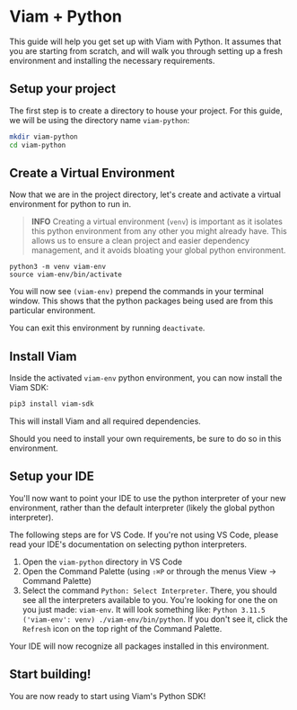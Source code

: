 # Viam + Python

This guide will help you get set up with Viam with Python. It assumes that you are starting from scratch, and will walk you through setting up a fresh environment and installing the necessary requirements.

## Setup your project

The first step is to create a directory to house your project. For this guide, we will be using the directory name `viam-python`:

```bash
mkdir viam-python
cd viam-python
```

## Create a Virtual Environment

Now that we are in the project directory, let's create and activate a virtual environment for python to run in.

> **INFO**
> Creating a virtual environment (`venv`) is important as it isolates this python environment from any other you might already have. This allows us to ensure a clean project and easier dependency management, and it avoids bloating your global python environment.

```bask
python3 -m venv viam-env
source viam-env/bin/activate
```

You will now see `(viam-env)` prepend the commands in your terminal window. This shows that the python packages being used are from this particular environment.

You can exit this environment by running `deactivate`.

## Install Viam

Inside the activated `viam-env` python environment, you can now install the Viam SDK:

```bash
pip3 install viam-sdk
```

This will install Viam and all required dependencies.

Should you need to install your own requirements, be sure to do so in this environment.

## Setup your IDE

You'll now want to point your IDE to use the python interpreter of your new environment, rather than the default interpreter (likely the global python interpreter).

The following steps are for VS Code. If you're not using VS Code, please read your IDE's documentation on selecting python interpreters.

1. Open the `viam-python` directory in VS Code
1. Open the Command Palette (using `⇧⌘P` or through the menus View -> Command Palette)
1. Select the command `Python: Select Interpreter`. There, you should see all the interpreters available to you. You're looking for one the on you just made: `viam-env`. It will look something like: `Python 3.11.5 ('viam-env': venv) ./viam-env/bin/python`. If you don't see it, click the `Refresh` icon on the top right of the Command Palette.

Your IDE will now recognize all packages installed in this environment.

## Start building!

You are now ready to start using Viam's Python SDK!

